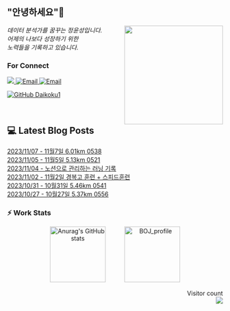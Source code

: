 
<h2> "안녕하세요"👋 </h2>
<img align='right' src="https://user-images.githubusercontent.com/50973778/144942576-b2f10b31-e628-43e4-b7da-3cc2144a5b73.gif" width="230">
<p><em> 데이터 분석가를 꿈꾸는 정윤성입니다.</br> 어제의 나보다 성장하기 위한 </br> 노력들을 기록하고 있습니다.</em></p>

### For Connect
<a href="https://blog.naver.com/jjys9047" target="_blank"><img src="https://img.shields.io/badge/-BLOG-brightgreen?style=flat-square&logo=Bloglovin&logoColor=white">
<a href="https://mail.google.com/mail/?view=cm&amp;fs=1&amp;to=jys9047@gmail.com" target="_blank"><img src="https://img.shields.io/badge/-Gmail-c14438?style=flat-square&logo=Gmail&logoColor=white" alt="Email">
<a href="mailto:jjys9047@naver.com" target="_blank"><img src="https://img.shields.io/badge/-Naver-brightgreen?style=flat-square&logo=Naver&logoColor=white" alt="Email">

[![GitHub Daikoku1](https://img.shields.io/github/followers/Daikoku1?label=follow&style=social)](https://github.com/Daikoku1)

</br>

## 💻 Latest Blog Posts
[2023/11/07 - 11월7일 6.01km 0538](https://blog.naver.com/jjys9047/223258533788) <br>
[2023/11/05 - 11월5일 5.13km 0521](https://blog.naver.com/jjys9047/223256035208) <br>
[2023/11/04 - 노션으로 관리하는 러닝 기록](https://blog.naver.com/jjys9047/223255697035) <br>
[2023/11/02 - 11월2일 경복고 훈련 + 스피드훈련](https://blog.naver.com/jjys9047/223254062803) <br>
[2023/10/31 - 10월31일 5.46km 0541](https://blog.naver.com/jjys9047/223251954195) <br>
[2023/10/27 - 10월27일 5.37km 0556](https://blog.naver.com/jjys9047/223248539571) <br>


### ⚡ Work Stats
<p align = 'center'>
  <img src="https://github-readme-stats.vercel.app/api?username=Daikoku1&show_icons=true&theme=midnight-purple" alt="Anurag's GitHub stats" height="130" hspace="20"/>
  <img src="http://mazassumnida.wtf/api/v2/generate_badge?boj=jys9047" alt="BOJ_profile" height="130" hspace="20"/>
</p>

<p align="right"> 
  Visitor count<br>
  <img src="https://profile-counter.glitch.me/Daikoku1/count.svg" />
</p>

